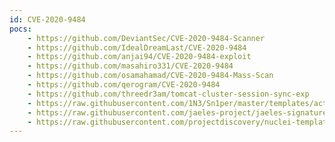 ```yaml
---
id: CVE-2020-9484
pocs:
    - https://github.com/DeviantSec/CVE-2020-9484-Scanner
    - https://github.com/IdealDreamLast/CVE-2020-9484
    - https://github.com/anjai94/CVE-2020-9484-exploit
    - https://github.com/masahiro331/CVE-2020-9484
    - https://github.com/osamahamad/CVE-2020-9484-Mass-Scan
    - https://github.com/qerogram/CVE-2020-9484
    - https://github.com/threedr3am/tomcat-cluster-session-sync-exp
    - https://raw.githubusercontent.com/1N3/Sn1per/master/templates/active/CVE-2020-9484_-_Apache_Tomcat_RCE_by_deserialization.sh
    - https://raw.githubusercontent.com/jaeles-project/jaeles-signatures/master/cves/apache-tomcat-rce-cve-2020-9484.yaml
    - https://raw.githubusercontent.com/projectdiscovery/nuclei-templates/master/cves/CVE-2020-9484.yaml
---
```

